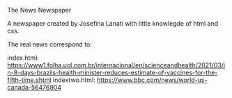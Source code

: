 The News Newspaper

A newspaper created by Josefina Lanati with little knowlegde of html and css.

The real news correspond to:

index.html: https://www1.folha.uol.com.br/internacional/en/scienceandhealth/2021/03/in-8-days-brazils-health-minister-reduces-estimate-of-vaccines-for-the-fifth-time.shtml
indextwo.html: https://www.bbc.com/news/world-us-canada-56476904 
